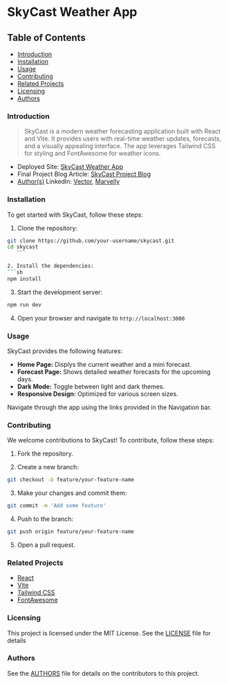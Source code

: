 # SkyCast Weather App

## Table of Contents
- [Introduction](#introduction)
- [Installation](#installation)
- [Usage](#usage)
- [Contributing](#contributing)
- [Related Projects](#related-projects)
- [Licensing](#licensing)
- [Authors](#authors)

### Introduction

>SkyCast is a modern weather forecasting application built with React and Vite. It provides users with real-time weather updates, forecasts, and a visually appealing interface. The app leverages Tailwind CSS for styling and FontAwesome for weather icons.

* Deployed Site: [SkyCast Weather App](https://skycast-vector.vercel.app/)
* Final Project Blog Article: [SkyCast Project Blog]()
* [Author(s)](./AUTHORS) LinkedIn: [Vector](www.linkedin.com/in/vect0r), [Marvelly](https://www.linkedin.com/in/ezekiel-marvellous-oghenemaga/)


### Installation
To get started with SkyCast, follow these steps:
 1. Clone the repository:
 ```sh
 git clone https://github.com/your-username/skycast.git
 cd skycast
    ```

2. Install the dependencies:
```sh
npm install
```

3. Start the development server:
```sh
npm run dev
```

4. Open your browser and navigate to `http://localhost:3000`

### Usage
SkyCast provides the following features:
 * **Home Page:** Displys the current weather and a mini forecast.
 * **Forecast Page:** Shows detailed weather forecasts for the upcoming days.
 * **Dark Mode:** Toggle between light and dark themes.
 * **Responsive Design:** Optimized for various screen sizes.

 Navigate through the app using the links provided in the Navigation bar.

### Contributing
We welcome contributions to SkyCast! To contribute, follow these steps:
 1. Fork the repository.

 2. Create a new branch:
 ```sh
 git checkout -b feature/your-feature-name
 ```

 3. Make your changes and commit them:
 ```sh
 git commit -m 'Add some feature'
 ```

 4. Push to the branch:
 ```sh
 git push origin feature/your-feature-name
 ```

 5. Open a pull request.

### Related Projects
 * [React](https://reactjs.org/)
 * [Vite](https://vitejs.dev/)
 * [Tailwind CSS](https://tailwindcss.com/)
 * [FontAwesome](https://fontawesome.com/)

 ### Licensing
 This project is licensed under the MIT License. See the [LICENSE](./LICENSE) file for details

### Authors

See the [AUTHORS](./AUTHORS) file for details on the contributors to this project.


<!-- - [@vitejs/plugin-react](https://github.com/vitejs/vite-plugin-react/blob/main/packages/plugin-react/README.md) uses [Babel](https://babeljs.io/) for Fast Refresh
- [@vitejs/plugin-react-swc](https://github.com/vitejs/vite-plugin-react-swc) uses [SWC](https://swc.rs/) for Fast Refresh -->
